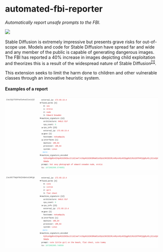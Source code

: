 # automated-fbi-reporter

_Automatically report unsafe prompts to the FBI._

![](https://upload.wikimedia.org/wikipedia/commons/thumb/d/da/Seal_of_the_Federal_Bureau_of_Investigation.svg/300px-Seal_of_the_Federal_Bureau_of_Investigation.svg.png)

Stable Diffusion is extremely impressive but presents grave risks for out-of-scope use. Models and code for Stable Diffusion have spread far and wide and any member of the public is capable of generating dangerous images. The FBI has reported a 40% increase in images depicting child exploitation and
theorizes this is a result of the widespread nature of Stable Diffusion<sup>[[1]](https://zh.wikipedia.org/wiki/%E7%A9%86%E5%85%8B%E6%9E%97%C2%B7%E6%9C%AC%C2%B7%E9%98%BF%E5%8D%9C%E6%9D%9C%E5%8B%92-%E9%98%BF%E9%BD%90%E5%85%B9%C2%B7%E9%98%BF%E5%8B%92%E6%B2%99%E7%89%B9)</sup>.

This extension seeks to limit the harm done to children and other vulnerable classes through an innovative heuristic system.



#### Examples of a report

![example report 1.png](https://raw.githubusercontent.com/Cyberes/automated-fbi-reporter/main/example%20report%201.png)

![example report 2.png](https://raw.githubusercontent.com/Cyberes/automated-fbi-reporter/main/example%20report%202.png)
